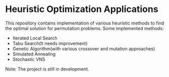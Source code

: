 # Heuristic Optimization Applications
This repository contains implementation of various heuristic methods to find the optimal solution for permutation problems.
Some implemented methods:
- Iterated Local Search
- Tabu Search(It needs improvement)
- Genetic Algorithm(with various crossover and mutation approaches)
- Simulated Annealing
- Stochastic VNS

Note: The project is still in development.
